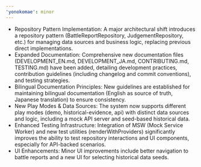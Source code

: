 ```yaml
---
'yonokomae': minor
---
```


- Repository Pattern Implementation: A major architectural shift introduces a repository pattern (BattleReportRepository, JudgementRepository, etc.) for managing data sources and business logic, replacing previous direct implementations.
- Expanded Documentation: Comprehensive new documentation files (DEVELOPMENT_EN.md, DEVELOPMENT_JA.md, CONTRIBUTING.md, TESTING.md) have been added, detailing development practices, contribution guidelines (including changelog and commit conventions), and testing strategies.
- Bilingual Documentation Principles: New guidelines are established for maintaining bilingual documentation (English as source of truth, Japanese translation) to ensure consistency.
- New Play Modes & Data Sources: The system now supports different play modes (demo, historical-evidence, api) with distinct data sources and logic, including a mock API server and seed-based historical data.
- Enhanced Testing Infrastructure: Integration of MSW (Mock Service Worker) and new test utilities (renderWithProviders) significantly improves the ability to test repository interactions and UI components, especially for API-backed scenarios.
- UI Enhancements: Minor UI improvements include better navigation to battle reports and a new UI for selecting historical data seeds.
